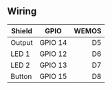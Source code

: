 


## Wiring
| Shield |  GPIO   | WEMOS |
|--------|:-------:|------:|
| Output | GPIO 14 |    D5 |
| LED 1  | GPIO 12 |    D6 |
| LED 2  | GPIO 13 |    D7 |
| Button | GPIO 15 |    D8 |
    